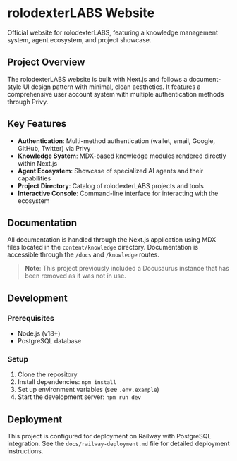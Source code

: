 # rolodexterLABS Website

Official website for rolodexterLABS, featuring a knowledge management system, agent ecosystem, and project showcase.

## Project Overview

The rolodexterLABS website is built with Next.js and follows a document-style UI design pattern with minimal, clean aesthetics. It features a comprehensive user account system with multiple authentication methods through Privy.

## Key Features

- **Authentication**: Multi-method authentication (wallet, email, Google, GitHub, Twitter) via Privy
- **Knowledge System**: MDX-based knowledge modules rendered directly within Next.js
- **Agent Ecosystem**: Showcase of specialized AI agents and their capabilities
- **Project Directory**: Catalog of rolodexterLABS projects and tools
- **Interactive Console**: Command-line interface for interacting with the ecosystem

## Documentation

All documentation is handled through the Next.js application using MDX files located in the `content/knowledge` directory. Documentation is accessible through the `/docs` and `/knowledge` routes.

> **Note**: This project previously included a Docusaurus instance that has been removed as it was not in use.

## Development

### Prerequisites

- Node.js (v18+)
- PostgreSQL database

### Setup

1. Clone the repository
2. Install dependencies: `npm install`
3. Set up environment variables (see `.env.example`)
4. Start the development server: `npm run dev`

## Deployment

This project is configured for deployment on Railway with PostgreSQL integration. See the `docs/railway-deployment.md` file for detailed deployment instructions.